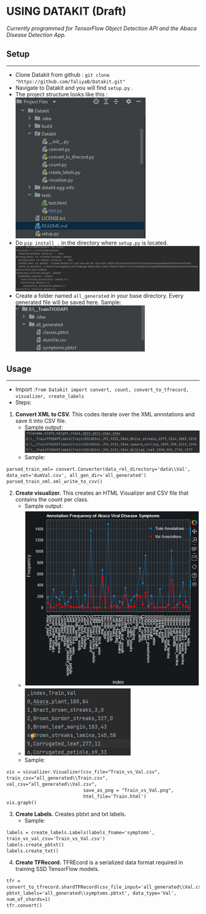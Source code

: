 USING DATAKIT (Draft)
=======
_Currently programmed for TensorFlow Object Detection API and the Abaca Disease Detection App._

## **Setup**
***
- Clone Datakit from github : `git clone "https://github.com/TaliyaB/Datakit.git"`
- Navigate to Datakit and you will find `setup.py` .
- The project structure looks like this : <br>
![structure](https://github.com/TaliyaB/Datakit/blob/master/screenshots/structure.png?raw=true) 
- Do `pip install .` in the directory where `setup.py` is located.
![install](https://github.com/TaliyaB/Datakit/blob/master/screenshots/install.png?raw=true) <br>
- Create a folder named `all_generated` in your base directory. Every generated file will be saved here. Sample:<br>
![allgen](https://github.com/TaliyaB/Datakit/blob/master/screenshots/all_gen.png?raw=true)<br>

## **Usage**
***
- Import :`from Datakit import convert, count, convert_to_tfrecord, visualizer, create_labels`
- Steps:
1. **Convert XML to CSV.** This codes iterate over the XML annotations and save it into CSV file. 
   - Sample output:<br>
   ![csvToxml](https://github.com/TaliyaB/Datakit/blob/master/screenshots/1.png?raw=true)
   - Sample:<br>
```
parsed_train_xml= convert.Converter(data_rel_directory='data\\Val', data_set='dumVal.csv', all_gen_dir='all_generated')
parsed_train_xml.xml_write_to_csv()
```
2. **Create visualizer.** This creates an HTML Visualizer and CSV file that contains the count per class. 
   - Sample output:<br>
   - ![visual](https://github.com/TaliyaB/Datakit/blob/master/screenshots/2.1.png?raw=true)
   - ![csv_all_class](https://github.com/TaliyaB/Datakit/blob/master/screenshots/2.2.png?raw=true)
   - Sample:<br>
```
vis = visualizer.Visualizer(csv_file="Train_vs_Val.csv", train_csv="all_generated\\Train.csv", val_csv="all_generated\\Val.csv",
                            save_as_png = "Train_vs_Val.png",
                            html_file='Train.html')
vis.graph()
```
3. **Create Labels.** Creates pbtxt and txt labels.
   - Sample:<br>
```
labels = create_labels.Labels(labels_fname='symptoms', train_vs_val_csv='Train_vs_Val.csv')
labels.create_pbtxt()
labels.create_txt()
```
4. **Create TFRecord.** TFREcord is a serialized data format required in training SSD TensorFlow models.
```
tfr = convert_to_tfrecord.shardTFRecord(csv_file_input='all_generated\\Val.csv', pbtxt_labels='all_generated\\symptoms.pbtxt', data_type='Val', num_of_shards=1)
tfr.convert()
```